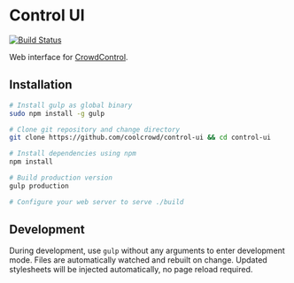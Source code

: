 # Control UI

[![Build Status](https://travis-ci.org/coolcrowd/control-ui.svg?branch=master)](https://travis-ci.org/coolcrowd/control-ui)

Web interface for [CrowdControl](https://github.com/coolcrowd/object-service).

## Installation

```bash
# Install gulp as global binary
sudo npm install -g gulp

# Clone git repository and change directory
git clone https://github.com/coolcrowd/control-ui && cd control-ui

# Install dependencies using npm
npm install

# Build production version
gulp production

# Configure your web server to serve ./build
```

## Development

During development, use `gulp` without any arguments to enter development mode.
Files are automatically watched and rebuilt on change.
Updated stylesheets will be injected automatically, no page reload required.